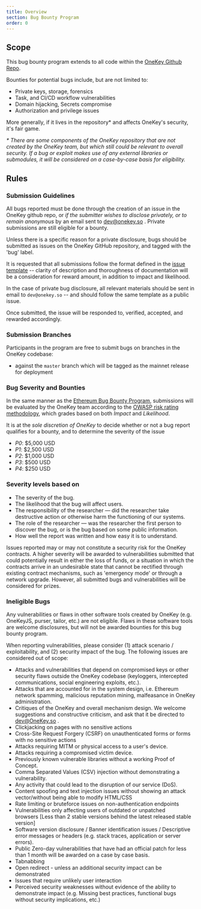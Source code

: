 ```yaml
---
title: Overview
section: Bug Bounty Program
order: 0
---
```



## Scope

This bug bounty program extends to all code within the [OneKey Github Repo](https://github.com/OneKeyHQ/app-monorepo).

Bounties for potential bugs include, but are not limited to:
* Private keys, storage, forensics
* Task, and CI/CD workflow vulnerabilities
* Domain hijacking, Secrets compromise
* Authorization and privilege issues

More generally, if it lives in the repository* and affects OneKey's security, it's fair game.

_\* There are some components of the OneKey repository that are not created by the OneKey team, but which still could be relevant to overall security. If a bug or exploit makes use of any external libraries or submodules, it will be considered on a case-by-case basis for eligibility._

## Rules


### Submission Guidelines

All bugs reported must be done through the creation of an issue in the OneKey github repo, or _if the submitter wishes to disclose privately, or to remain anonymous_ by an email sent to dev@onekey.so . Private submissions are still eligible for a bounty.

Unless there is a specific reason for a private disclosure, bugs should be submitted as issues on the OneKey GitHub repository, and tagged with the 'bug' label.

It is requested that all submissions follow the format defined in the [issue template](https://github.com/OneKeyHQ/app-monorepo/blob/onekey/docs/ISSUE_TEMPLATE.md) -- clarity of description and thoroughness of documentation will be a consideration for reward amount, in addition to impact and likelihood.

In the case of private bug disclosure, all relevant materials should be sent in email to `dev@onekey.so` -- and should follow the same template as a public issue.

Once submitted, the issue will be responded to, verified, accepted, and rewarded accordingly.

### Submission Branches
Participants in the program are free to submit bugs on branches in the OneKey codebase:
* against the `master` branch which will be tagged as the mainnet release for deployment

### Bug Severity and Bounties
In the same manner as the [Ethereum Bug Bounty Program](https://bounty.ethereum.org/), submissions will be evaluated by the OneKey team according to the [OWASP risk rating methodology](https://www.owasp.org/index.php/OWASP_Risk_Rating_Methodology), which grades based on both _Impact_ and _Likelihood_.

It is at the *sole discretion of OneKey* to decide whether or not a bug report qualifies for a bounty, and to determine the severity of the issue


* *P0*: $5,000 USD
* *P1*: $2,500 USD
* *P2*: $1,000 USD
* *P3*: $500 USD
* *P4*: $250 USD


### Severity levels based on

* The severity of the bug.
* The likelihood that the bug will affect users.
* The responsibility of the researcher — did the researcher take destructive action or otherwise harm the functioning of our systems.
* The role of the researcher — was the researcher the first person to discover the bug, or is the bug based on some public information.
* How well the report was written and how easy it is to understand.


Issues reported may or may not constitute a security risk for the OneKey contracts. A higher severity will be awarded to vulnerabilities submitted that could potentially result in either the loss of funds, or a situation in which the contracts arrive in an undesirable state that cannot be rectified through existing contract mechanisms, such as 'emergency mode' or through a network upgrade. However, all submitted bugs and vulnerabilities will be considered for prizes.

### Ineligible Bugs

Any vulnerabilities or flaws in other software tools created by OneKey (e.g. OneKeyJS, purser, tailor, etc.) are not eligible. Flaws in these software tools are welcome disclosures, but will not be awarded bounties for this bug bounty program.

When reporting vulnerabilities, please consider (1) attack scenario / exploitability, and (2) security impact of the bug. The following issues are considered out of scope:

* Attacks and vulnerabilities that depend on compromised keys or other security flaws outside the OneKey codebase (keyloggers, intercepted communications, social engineering exploits, etc.).
* Attacks that are accounted for in the system design, i.e. Ethereum network spamming, malicious reputation mining, malfeasance in OneKey administration.
* Critiques of the OneKey and overall mechanism design. We welcome suggestions and constructive criticism, and ask that it be directed to dev@OneKey.so .
* Clickjacking on pages with no sensitive actions
* Cross-Site Request Forgery (CSRF) on unauthenticated forms or forms with no sensitive actions
* Attacks requiring MITM or physical access to a user's device.
* Attacks requiring a compromised victim device.
* Previously known vulnerable libraries without a working Proof of Concept.
* Comma Separated Values (CSV) injection without demonstrating a vulnerability.
* Any activity that could lead to the disruption of our service (DoS).
* Content spoofing and text injection issues without showing an attack vector/without being able to modify HTML/CSS
* Rate limiting or bruteforce issues on non-authentication endpoints
* Vulnerabilities only affecting users of outdated or unpatched browsers [Less than 2 stable versions behind the latest released stable version]
* Software version disclosure / Banner identification issues / Descriptive error messages or headers (e.g. stack traces, application or server errors).
* Public Zero-day vulnerabilities that have had an official patch for less than 1 month will be awarded on a case by case basis.
* Tabnabbing
* Open redirect - unless an additional security impact can be demonstrated
* Issues that require unlikely user interaction
* Perceived security weaknesses without evidence of the ability to demonstrate impact (e.g. Missing best practices, functional bugs without security implications, etc.)
